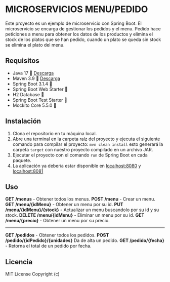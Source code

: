 # MICROSERVICIOS MENU/PEDIDO

Este proyecto es un ejemplo de microservicio con Spring Boot. El microservicio se encarga de gestionar los pedidos y el menu. Pedido hace peticiones a menu para obtener los datos de los productos y elimina el stock de los platos que se han pedido, cuando un plato se queda sin stock se elimina el plato del menu.

## Requisitos

- Java 17 🍵 [Descarga](https://www.oracle.com/java/technologies/javase/jdk17-archive-downloads.html)
- Maven 3.9 🍵 [Descarga](https://maven.apache.org/download.cgi?.)
- Spring Boot 3.1.4 🍃
- Spring Boot Web Starter 🍃
- H2 Database 💽
- Spring Boot Test Starter 🧪
- Mockito Core 5.5.0 🧪

## Instalación

1. Clona el repositorio en tu máquina local.
2. Abre una terminal en la carpeta raíz del proyecto y ejecuta el siguiente comando para compilar el proyecto: `mvn clean install` esto generará la carpeta `target` con nuestro proyecto compilado en un archivo JAR.
3. Ejecutar el proyecto con el comando `run` de Spring Boot en cada paquete.
4. La aplicación ya debería estar disponible en [localhost:8080](http://localhost:8080) y [localhost:8081](http://localhost:8081)

## Uso

**GET /menus** - Obtener todos los menus.
**POST /menu** - Crear un menu.
**GET /menu/{idMenu}** - Obtener un menu por su id.
**PUT /menu/{idMenu}/{stock}** - Actualizar un menu buscandolo por su id y su stock.
**DELETE /menu/{idMenu}** - Eliminar un menu por su id.
**GET /menu/{precio}** - Obtener un menu por su precio.
___
**GET /pedidos** - Obtener todos los pedidos.
**POST /pedido/{idPedido}/{unidades}** Da de alta un pedido.
**GET /pedido/{fecha}** - Retorna el total de un pedido por fecha.

## Licencia

MIT License Copyright (c)
